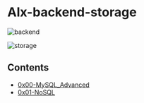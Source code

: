 # Alx-backend-storage
![backend](https://github.com/alchemistlowkey/alx-backend-storage/assets/46524038/2f5194d7-f020-4692-ab6d-1f2c9a2af55e)

![storage](https://github.com/alchemistlowkey/alx-backend-storage/assets/46524038/b0e6dcd0-cac5-42d8-bfe0-6a0caa957b52)

## Contents
- [0x00-MySQL_Advanced](https://github.com/alchemistlowkey/alx-backend-storage/tree/f7b3e757a1cb669e037aac1fc08398388f1dbfba/0x00-MySQL_Advanced)
- [0x01-NoSQL](https://github.com/alchemistlowkey/alx-backend-storage/tree/f7b3e757a1cb669e037aac1fc08398388f1dbfba/0x01-NoSQL)
